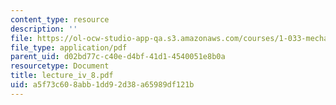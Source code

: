 ```yaml
---
content_type: resource
description: ''
file: https://ol-ocw-studio-app-qa.s3.amazonaws.com/courses/1-033-mechanics-of-material-systems-an-energy-approach-fall-2003/a5f73c608abb1dd92d38a65989df121b_lecture_iv_8.pdf
file_type: application/pdf
parent_uid: d02bd77c-c40e-d4bf-41d1-4540051e8b0a
resourcetype: Document
title: lecture_iv_8.pdf
uid: a5f73c60-8abb-1dd9-2d38-a65989df121b
---
```

